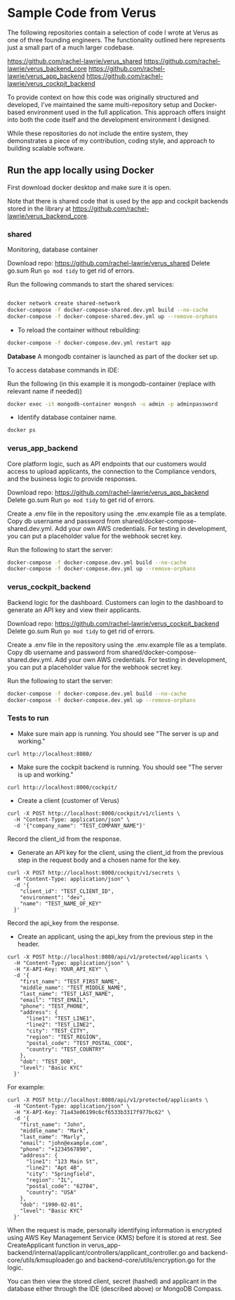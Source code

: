 # Sample Code from Verus

The following repositories contain a selection of code I wrote at Verus as one of three founding engineers. The functionality outlined here represents just a small part of a much larger codebase.

https://github.com/rachel-lawrie/verus_shared
https://github.com/rachel-lawrie/verus_backend_core
https://github.com/rachel-lawrie/verus_app_backend
https://github.com/rachel-lawrie/verus_cockpit_backend


To provide context on how this code was originally structured and developed, I’ve maintained the same multi-repository setup and Docker-based environment used in the full application. This approach offers insight into both the code itself and the development environment I designed.  

While these repositories do not include the entire system, they demonstrates a piece of my contribution, coding style, and approach to building scalable software.  

## Run the app locally using Docker
First download docker desktop and make sure it is open.

Note that there is shared code that is used by the app and cockpit backends stored in the library at https://github.com/rachel-lawrie/verus_backend_core.

### shared
Monitoring, database container

Download repo: https://github.com/rachel-lawrie/verus_shared
Delete go.sum
Run `go mod tidy` to get rid of errors.

Run the following commands to start the shared services:
```bash

docker network create shared-network
docker-compose -f docker-compose-shared.dev.yml build --no-cache  
docker-compose -f docker-compose-shared.dev.yml up --remove-orphans
```
- To reload the container without rebuilding: 
```bash
docker-compose -f docker-compose.dev.yml restart app
```

**Database**
A mongodb container is launched as part of the docker set up.

To access database commands in IDE:

Run the following (in this example it is mongodb-container (replace with relevant name if needed))
```bash
docker exec -it mongodb-container mongosh -u admin -p adminpassword
```

- Identify database container name.
```bash
docker ps
```
### verus_app_backend
Core platform logic, such as API endpoints that our customers would access to upload applicants, the connection to the Compliance vendors, and the business logic to provide responses.

Download repo: https://github.com/rachel-lawrie/verus_app_backend
Delete go.sum
Run `go mod tidy` to get rid of errors.

Create a .env file in the repository using the .env.example file as a template. Copy db username and password from shared/docker-compose-shared.dev.yml. Add your own AWS credentials. For testing in development, you can put a placeholder value for the webhook secret key.

Run the following to start the server:
```bash
docker-compose -f docker-compose.dev.yml build --no-cache  
docker-compose -f docker-compose.dev.yml up --remove-orphans
```
### verus_cockpit_backend
Backend logic for the dashboard. Customers can login to the dashboard to generate an API key and view their applicants.

Download repo: https://github.com/rachel-lawrie/verus_cockpit_backend
Delete go.sum
Run `go mod tidy` to get rid of errors.

Create a .env file in the repository using the .env.example file as a template. Copy db username and password from shared/docker-compose-shared.dev.yml. Add your own AWS credentials. For testing in development, you can put a placeholder value for the webhook secret key.

Run the following to start the server:
```bash
docker-compose -f docker-compose.dev.yml build --no-cache  
docker-compose -f docker-compose.dev.yml up --remove-orphans
```

### Tests to run
- Make sure main app is running. You should see "The server is up and working."
```
curl http://localhost:8080/
```
- Make sure the cockpit backend is running. You should see "The server is up and working."
```
curl http://localhost:8000/cockpit/
```
- Create a client (customer of Verus)
```
curl -X POST http://localhost:8000/cockpit/v1/clients \
  -H "Content-Type: application/json" \
  -d '{"company_name": "TEST_COMPANY_NAME"}'
```
Record the client_id from the response.

- Generate an API key for the client, using the client_id from the previous step in the request body and a chosen name for the key.
```
curl -X POST http://localhost:8000/cockpit/v1/secrets \
  -H "Content-Type: application/json" \
  -d '{
    "client_id": "TEST_CLIENT_ID",
    "environment": "dev",
    "name": "TEST_NAME_OF_KEY"
  }'
```
Record the api_key from the response.

- Create an applicant, using the api_key from the previous step in the header.
```
curl -X POST http://localhost:8080/api/v1/protected/applicants \
  -H "Content-Type: application/json" \
  -H "X-API-Key: YOUR_API_KEY" \
  -d '{
    "first_name": "TEST_FIRST_NAME",
    "middle_name": "TEST_MIDDLE_NAME",
    "last_name": "TEST_LAST_NAME",
    "email": "TEST_EMAIL",
    "phone": "TEST_PHONE",
    "address": {
      "line1": "TEST_LINE1",
      "line2": "TEST_LINE2",
      "city": "TEST_CITY",
      "region": "TEST_REGION",
      "postal_code": "TEST_POSTAL_CODE",
      "country": "TEST_COUNTRY"
    },
    "dob": "TEST_DOB",
    "level": "Basic KYC"
  }'
```
For example:

```
curl -X POST http://localhost:8080/api/v1/protected/applicants \
  -H "Content-Type: application/json" \
  -H "X-API-Key: 71a43e06199c6cf6533b3317f977bc62" \
  -d '{
    "first_name": "John",
    "middle_name": "Mark",
    "last_name": "Marly",
    "email": "john@example.com",
    "phone": "+1234567890",
    "address": {
      "line1": "123 Main St",
      "line2": "Apt 4B",
      "city": "Springfield",
      "region": "IL",
      "postal_code": "62704",
      "country": "USA"
    },
    "dob": "1990-02-01",
    "level": "Basic KYC"
  }'
```
When the request is made, personally identifying information is encrypted using AWS Key Management Service (KMS) before it is stored at rest. See CreateApplicant function in verus_app-backend/internal/applicant/controllers/applicant_controller.go and backend-core/utils/kmsuploader.go and backend-core/utils/encryption.go for the logic.

You can then view the stored client, secret (hashed) and applicant in the database either through the IDE (described above) or MongoDB Compass.
